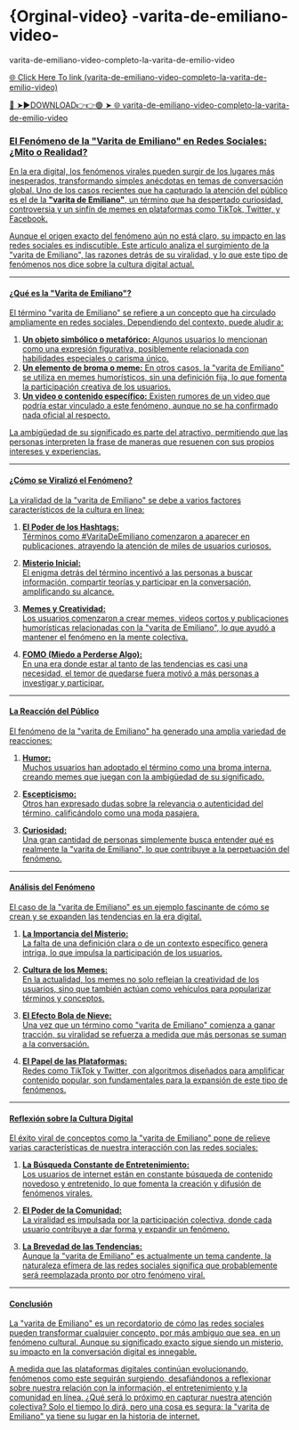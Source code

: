# {Orginal-video}    -varita-de-emiliano-video-
varita-de-emiliano-video-completo-la-varita-de-emilio-video

<a href="https://ari1.kelepiryazlik.com/jhyttr"> 🌐 Click Here To link (varita-de-emiliano-video-completo-la-varita-de-emilio-video)

🔴 ➤►DOWNLOAD👉👉🟢 ➤  <a href="https://ari1.kelepiryazlik.com/jhyttr"> 🌐 varita-de-emiliano-video-completo-la-varita-de-emilio-video

### El Fenómeno de la "Varita de Emiliano" en Redes Sociales: ¿Mito o Realidad?  

En la era digital, los fenómenos virales pueden surgir de los lugares más inesperados, transformando simples anécdotas en temas de conversación global. Uno de los casos recientes que ha capturado la atención del público es el de la **"varita de Emiliano"**, un término que ha despertado curiosidad, controversia y un sinfín de memes en plataformas como TikTok, Twitter, y Facebook.  

Aunque el origen exacto del fenómeno aún no está claro, su impacto en las redes sociales es indiscutible. Este artículo analiza el surgimiento de la "varita de Emiliano", las razones detrás de su viralidad, y lo que este tipo de fenómenos nos dice sobre la cultura digital actual.  

---

#### ¿Qué es la "Varita de Emiliano"?  

El término "varita de Emiliano" se refiere a un concepto que ha circulado ampliamente en redes sociales. Dependiendo del contexto, puede aludir a:  

1. **Un objeto simbólico o metafórico:** Algunos usuarios lo mencionan como una expresión figurativa, posiblemente relacionada con habilidades especiales o carisma único.  
2. **Un elemento de broma o meme:** En otros casos, la "varita de Emiliano" se utiliza en memes humorísticos, sin una definición fija, lo que fomenta la participación creativa de los usuarios.  
3. **Un video o contenido específico:** Existen rumores de un video que podría estar vinculado a este fenómeno, aunque no se ha confirmado nada oficial al respecto.  

La ambigüedad de su significado es parte del atractivo, permitiendo que las personas interpreten la frase de maneras que resuenen con sus propios intereses y experiencias.  

---

#### ¿Cómo se Viralizó el Fenómeno?  

La viralidad de la "varita de Emiliano" se debe a varios factores característicos de la cultura en línea:  

1. **El Poder de los Hashtags:**  
   Términos como #VaritaDeEmiliano comenzaron a aparecer en publicaciones, atrayendo la atención de miles de usuarios curiosos.  

2. **Misterio Inicial:**  
   El enigma detrás del término incentivó a las personas a buscar información, compartir teorías y participar en la conversación, amplificando su alcance.  

3. **Memes y Creatividad:**  
   Los usuarios comenzaron a crear memes, videos cortos y publicaciones humorísticas relacionadas con la "varita de Emiliano", lo que ayudó a mantener el fenómeno en la mente colectiva.  

4. **FOMO (Miedo a Perderse Algo):**  
   En una era donde estar al tanto de las tendencias es casi una necesidad, el temor de quedarse fuera motivó a más personas a investigar y participar.  

---

#### La Reacción del Público  

El fenómeno de la "varita de Emiliano" ha generado una amplia variedad de reacciones:  

1. **Humor:**  
   Muchos usuarios han adoptado el término como una broma interna, creando memes que juegan con la ambigüedad de su significado.  

2. **Escepticismo:**  
   Otros han expresado dudas sobre la relevancia o autenticidad del término, calificándolo como una moda pasajera.  

3. **Curiosidad:**  
   Una gran cantidad de personas simplemente busca entender qué es realmente la "varita de Emiliano", lo que contribuye a la perpetuación del fenómeno.  

---

#### Análisis del Fenómeno  

El caso de la "varita de Emiliano" es un ejemplo fascinante de cómo se crean y se expanden las tendencias en la era digital.  

1. **La Importancia del Misterio:**  
   La falta de una definición clara o de un contexto específico genera intriga, lo que impulsa la participación de los usuarios.  

2. **Cultura de los Memes:**  
   En la actualidad, los memes no solo reflejan la creatividad de los usuarios, sino que también actúan como vehículos para popularizar términos y conceptos.  

3. **El Efecto Bola de Nieve:**  
   Una vez que un término como "varita de Emiliano" comienza a ganar tracción, su viralidad se refuerza a medida que más personas se suman a la conversación.  

4. **El Papel de las Plataformas:**  
   Redes como TikTok y Twitter, con algoritmos diseñados para amplificar contenido popular, son fundamentales para la expansión de este tipo de fenómenos.  

---

#### Reflexión sobre la Cultura Digital  

El éxito viral de conceptos como la "varita de Emiliano" pone de relieve varias características de nuestra interacción con las redes sociales:  

1. **La Búsqueda Constante de Entretenimiento:**  
   Los usuarios de internet están en constante búsqueda de contenido novedoso y entretenido, lo que fomenta la creación y difusión de fenómenos virales.  

2. **El Poder de la Comunidad:**  
   La viralidad es impulsada por la participación colectiva, donde cada usuario contribuye a dar forma y expandir un fenómeno.  

3. **La Brevedad de las Tendencias:**  
   Aunque la "varita de Emiliano" es actualmente un tema candente, la naturaleza efímera de las redes sociales significa que probablemente será reemplazada pronto por otro fenómeno viral.  

---

#### Conclusión  

La "varita de Emiliano" es un recordatorio de cómo las redes sociales pueden transformar cualquier concepto, por más ambiguo que sea, en un fenómeno cultural. Aunque su significado exacto sigue siendo un misterio, su impacto en la conversación digital es innegable.  

A medida que las plataformas digitales continúan evolucionando, fenómenos como este seguirán surgiendo, desafiándonos a reflexionar sobre nuestra relación con la información, el entretenimiento y la comunidad en línea. ¿Qué será lo próximo en capturar nuestra atención colectiva? Solo el tiempo lo dirá, pero una cosa es segura: la "varita de Emiliano" ya tiene su lugar en la historia de internet.  
